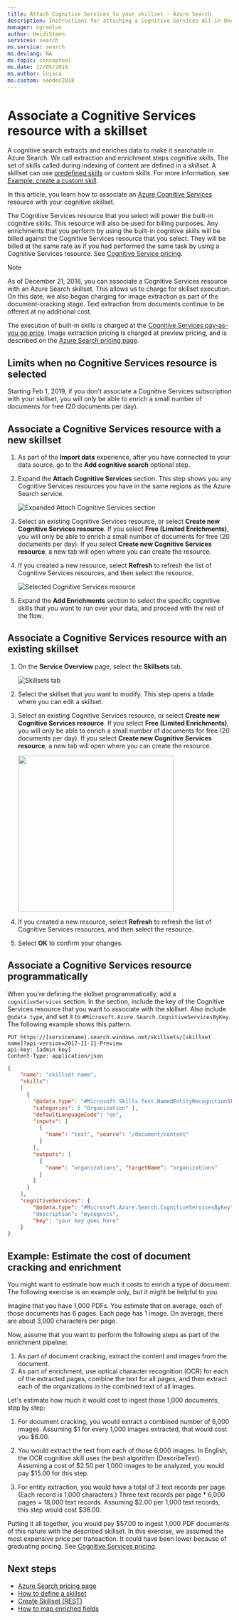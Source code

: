```yaml
---
title: Attach Cognitive Services to your skillset - Azure Search
description: Instructions for attaching a Cognitive Services All-in-One subscription to a cognitive skillset
manager: cgronlun
author: HeidiSteen
services: search
ms.service: search
ms.devlang: NA
ms.topic: conceptual
ms.date: 12/05/2018
ms.author: luisca
ms.custom: seodec2018
---
```

# Associate a Cognitive Services resource with a skillset 

A cognitive search extracts and enriches data to make it searchable in Azure Search. We call extraction and enrichment steps *cognitive skills*. The set of skills called during indexing of content are defined in a *skillset*. A skillset can use [predefined skills](cognitive-search-predefined-skills.md) or custom skills. For more information, see [Example: create a custom skill](cognitive-search-create-custom-skill-example.md).

In this article, you learn how to associate an [Azure Cognitive Services ](https://azure.microsoft.com/services/cognitive-services/) resource with your cognitive skillset.

The Cognitive Services resource that you select will power the built-in cognitive skills. This resource will also be used for billing purposes. Any enrichments that you perform by using the built-in cognitive skills will be billed against the Cognitive Services resource that you select. They will be billed at the same rate as if you had performed the same task by using a Cognitive Services resource. See [Cognitive Service pricing](https://azure.microsoft.com/pricing/details/cognitive-services/).

> [!NOTE]
> As of December 21, 2018, you can associate a Cognitive Services resource with an Azure Search skillset. This allows us to charge for skillset execution. On this date, we also began charging for image extraction as part of the document-cracking stage. Text extraction from documents continue to be offered at no additional cost.
>
> The execution of built-in skills is charged at the [Cognitive Services pay-as-you go price](https://azure.microsoft.com/pricing/details/cognitive-services/). Image extraction pricing is charged at preview pricing, and is described on the [Azure Search pricing page](https://go.microsoft.com/fwlink/?linkid=2042400).

## Limits when no Cognitive Services resource is selected
Starting Feb 1, 2019, if you don't associate a Cognitive Services subscription with your skillset, you will only be able to enrich a small number of documents for free (20 documents per day). 

## Associate a Cognitive Services resource with a new skillset

1. As part of the **Import data** experience, after you have connected to your data source, go to the **Add cognitive search** optional step. 

1. Expand the **Attach Cognitive Services** section. This step shows you any Cognitive Services resources you have in the same regions as the Azure Search service.

   ![Expanded Attach Cognitive Services section](./media/cognitive-search-attach-cognitive-services/attach1.png "Expanded Attach Cognitive Services")

1. Select an existing Cognitive Services resource, or select **Create new Cognitive Services resource**. If you select **Free (Limited Enrichments)**, you will only be able to enrich a small number of documents for free (20 documents per day). If you select **Create new Cognitive Services resource**, a new tab will open where you can create the resource. 

1. If you created a new resource, select **Refresh** to refresh the list of Cognitive Services resources, and then select the resource. 

   ![Selected Cognitive Services resource](./media/cognitive-search-attach-cognitive-services/attach2.png "Selected Cognitive Service Resource")

1. Expand the **Add Enrichments** section to select the specific cognitive skills that you want to run over your data, and proceed with the rest of the flow.

## Associate a Cognitive Services resource with an existing skillset

1. On the **Service Overview** page, select the **Skillsets** tab.

   ![Skillsets tab](./media/cognitive-search-attach-cognitive-services/attach-existing1.png "Skillsets tab")

1. Select the skillset that you want to modify. This step opens a blade where you can edit a skillset.

1. Select an existing Cognitive Services resource, or select **Create new Cognitive Services resource**. If you select **Free (Limited Enrichments)**, you will only be able to enrich a small number of documents for free (20 documents per day). If you select **Create new Cognitive Services resource**, a new tab will open where you can create the resource.

   <n/> 
   <img src="./media/cognitive-search-attach-cognitive-services/attach-existing2.png" width="350">

1. If you created a new resource, select **Refresh** to refresh the list of Cognitive Services resources, and then select the resource.

1. Select **OK** to confirm your changes.

## Associate a Cognitive Services resource programmatically

When you're defining the skillset programmatically, add a `cognitiveServices` section. In the section, include the key of the Cognitive Services resource that you want to associate with the skillset. Also include `@odata.type`, and set it to `#Microsoft.Azure.Search.CognitiveServicesByKey`. The following example shows this pattern.

```http
PUT https://[servicename].search.windows.net/skillsets/[skillset name]?api-version=2017-11-11-Preview
api-key: [admin key]
Content-Type: application/json
```
```json
{
    "name": "skillset name",
    "skills": 
    [
      {
        "@odata.type": "#Microsoft.Skills.Text.NamedEntityRecognitionSkill",
        "categories": [ "Organization" ],
        "defaultLanguageCode": "en",
        "inputs": [
          {
            "name": "text", "source": "/document/content"
          }
        ],
        "outputs": [
          {
            "name": "organizations", "targetName": "organizations"
          }
        ]
      }
    ],
    "cognitiveServices": {
    	"@odata.type": "#Microsoft.Azure.Search.CognitiveServicesByKey"
    	"description": "mycogsvcs",
    	"key": "your key goes here"
    }
}
```
## Example: Estimate the cost of document cracking and enrichment
You might want to estimate how much it costs to enrich a type of document. The following exercise is an example only, but it might be helpful to you.

Imagine that you have 1,000 PDFs. You estimate that on average, each of those documents has 6 pages. Each page has 1 image. On average, there are about 3,000 characters per page. 

Now, assume that you want to perform the following steps as part of the enrichment pipeline:
1. As part of document cracking, extract the content and images from the document.
1. As part of enrichment, use optical character recognition (OCR) for each of the extracted pages, combine the text for all pages, and then extract each of the organizations in the combined text of all images.

Let's estimate how much it would cost to ingest those 1,000 documents, step by step:

1. For document cracking, you would extract a combined number of 6,000 images. Assuming $1 for every 1,000 images extracted, that would cost you $6.00.

2. You would extract the text from each of those 6,000 images. In English, the OCR cognitive skill uses the best algorithm (DescribeText). Assuming a cost of $2.50 per 1,000 images to be analyzed, you would pay $15.00 for this step.

3. For entity extraction, you would have a total of 3 text records per page. (Each record is 1,000 characters.) Three text records per page * 6,000 pages = 18,000 text records. Assuming $2.00 per 1,000 text records, this step would cost $36.00.

Putting it all together, you would pay $57.00 to ingest 1,000 PDF documents of this nature with the described skillset. In this exercise, we assumed the most expensive price per transaction. It could have been lower because of graduating pricing. See [Cognitive Services pricing](https://azure.microsoft.com/pricing/details/cognitive-services).



## Next steps
+ [Azure Search pricing page](https://azure.microsoft.com/pricing/details/search/)
+ [How to define a skillset](cognitive-search-defining-skillset.md)
+ [Create Skillset (REST)](https://docs.microsoft.com/rest/api/searchservice/create-skillset)
+ [How to map enriched fields](cognitive-search-output-field-mapping.md)
